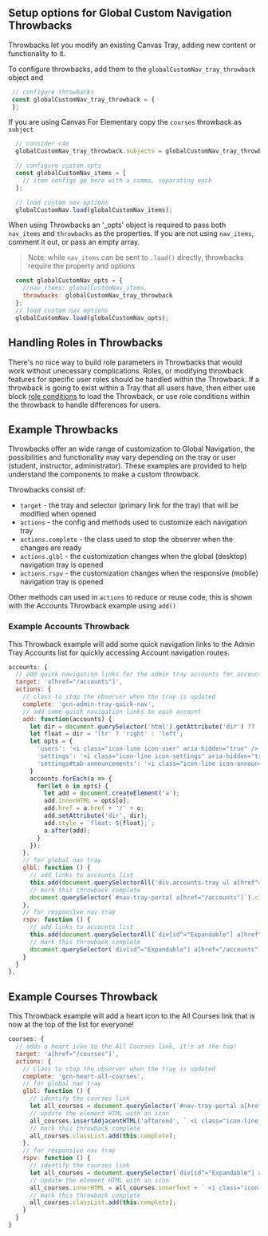  ## Setup options for Global Custom Navigation Throwbacks

 Throwbacks let you modify an existing Canvas Tray, adding new content or functionality to it.

To configure throwbacks, add them to the `globalCustomNav_tray_throwback` object and
 ```js
  // configure throwbacks
  const globalCustomNav_tray_throwback = {
  };
```
If you are using Canvas For Elementary copy the `courses` throwback as `subject`
```js
  // consider c4e
  globalCustomNav_tray_throwback.subjects = globalCustomNav_tray_throwback.courses;
```

```js
  // configure custom opts
  const globalCustomNav_items = [
    // item configs go here with a comma, separating each
  ];

  // load custom nav options
  globalCustomNav.load(globalCustomNav_items);
```
When using Throwbacks an '_opts' object is required to pass both `nav_items` and `throwbacks` as the properties. If you are not using `nav_items`, comment it out, or pass an empty array.

> Note: while `nav_items` can be sent to `.load()` directly, throwbacks require the property and options

```js
  const globalCustomNav_opts = {
    //nav_items: globalCustomNav_items,
    throwbacks: globalCustomNav_tray_throwback
  };
  // load custom nav options
  globalCustomNav.load(globalCustomNav_opts);
```

## Handling Roles in Throwbacks

There's no nice way to build role parameters in Throwbacks that would work without unecessary complications.
Roles, or modifying throwback features for specific user roles should be handled within the Throwback. If a throwback is going to exist within a Tray that all users have, then either use block [role conditions](/docs/roles.md) to load the Throwback, or use role conditions within the throwback to handle differences for users.

## Example Throwbacks

Throwbacks offer an wide range of customization to Global Navigation, the possibilities and functionality may vary depending on the tray or user (student, instructor, administrator). These examples are provided to help understand the components to make a custom throwback.

Throwbacks consist of:
- `target` - the tray and selector (primary link for the tray) that will be modified when opened
- `actions` - the config and methods used to customize each navigation tray
- `actions.complete` - the class used to stop the observer when the changes are ready
- `actions.glbl` - the customization changes when the global (desktop) navigation tray is opened
- `actions.rspv` - the customization changes when the responsive (mobile) navigation tray is opened

Other methods can used in `actions` to reduce or reuse code, this is shown with the Accounts Throwback example using `add()`

### Example Accounts Throwback

This Throwback example will add some quick navigation links to the Admin Tray Accounts list for quickly accessing Account navigation routes.

```js
accounts: {
  // add quick navigation links for the admin tray accounts for account admins
  target: 'a[href="/accounts"]',
  actions: {
    // class to stop the observer when the tray is updated
    complete: 'gcn-admin-tray-quick-nav',
    // add some quick navigation links to each account
    add: function(accounts) {
      let dir = document.querySelector('html').getAttribute('dir') ?? 'ltr';
      let float = dir = 'ltr' ? 'right' : 'left';
      let opts = {
        'users': '<i class="icon-line icon-user" aria-hidden="true" />',
        'settings': '<i class="icon-line icon-settings" aria-hidden="true" />',
        'settings#tab-announcements': '<i class="icon-line icon-announcement" aria-hidden="true" />'
      }
      accounts.forEach(a => {
        for(let o in opts) {
          let add = document.createElement('a');
          add.innerHTML = opts[o];
          add.href = a.href + '/' + o;
          add.setAttribute('dir', dir);
          add.style = `float: ${float};`;
          a.after(add);
        }
      });
    },
    // for global nav tray
    glbl: function () {
      // add links to accounts list
      this.add(document.querySelectorAll('div.accounts-tray ul a[href^="/accounts/"]'));
      // mark this throwback complete
      document.querySelector(`#nav-tray-portal a[href="/accounts"]`).classList.add(this.complete);
    },
    // for responsive nav tray
    rspv: function () {
      // add links to accounts list
      this.add(document.querySelectorAll(`div[id^="Expandable"] a[href^="/accounts/"]`));
      // mark this throwback complete
      document.querySelector(`div[id^="Expandable"] a[href="/accounts"]`).classList.add(this.complete);
    }
  }
},
```

## Example Courses Throwback

This Throwback example will add a heart icon to the All Courses link that is now at the top of the list for everyone!

```js
courses: {
  // adds a heart icon to the All Courses link, it's at the top!
  target: 'a[href="/courses"]',
  actions: {
    // class to stop the observer when the tray is updated
    complete: 'gcn-heart-all-courses',
    // for global nav tray
    glbl: function () {
      // identify the courses link
      let all_courses = document.querySelector(`#nav-tray-portal a[href="/courses"]`);
      // update the element HTML with an icon
      all_courses.insertAdjacentHTML('afterend', ` <i class="icon-line icon-heart"></i>`);
      // mark this throwback complete
      all_courses.classList.add(this.complete);
    },
    // for responsive nav tray
    rspv: function () {
      // identify the courses link
      let all_courses = document.querySelector(`div[id^="Expandable"] a[href="/courses"]`);
      // update the element HTML with an icon
      all_courses.innerHTML = all_courses.innerText + ` <i class="icon-line icon-heart"></i>`;
      // mark this throwback complete
      all_courses.classList.add(this.complete);
    }
  }
}
```

